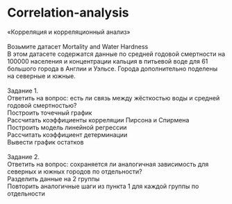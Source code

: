 # Correlation-analysis

«Корреляция и корреляционный анализ»\
\
Возьмите датасет Mortality and Water Hardness\
В этом датасете содержатся данные по средней годовой смертности на 100000 населения и концентрации кальция в питьевой воде для 61 большого города в Англии и Уэльсе. Города дополнительно поделены на северные и южные.\
\
Задание 1.\
Ответить на вопрос: есть ли связь между жёсткостью воды и средней годовой смертностью?\
Построить точечный график\
Рассчитать коэффициенты корреляции Пирсона и Спирмена\
Построить модель линейной регрессии\
Рассчитать коэффициент детерминации\
Вывести график остатков\
\
Задание 2.\
Ответить на вопрос: сохраняется ли аналогичная зависимость для северных и южных городов по отдельности?\
Разделить данные на 2 группы\
Повторить аналогичные шаги из пункта 1 для каждой группы по отдельности
